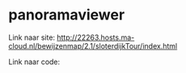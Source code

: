# panoramaviewer

Link naar site:
http://22263.hosts.ma-cloud.nl/bewijzenmap/2.1/sloterdijkTour/index.html

Link naar code:
